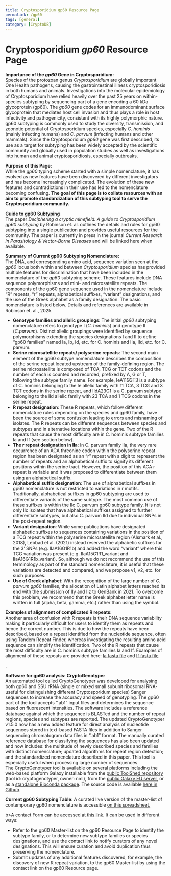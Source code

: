 ```yaml
---
title: Cryptosporidium gp60 Resource Page
permalink: /gp60
tags: [general]
category: [CryptoDB]
---
```

<style>

div.method-details {
  margin: 2em;
}

</style>

<h1>Cryptosporidium <i>gp60</i> Resource Page</h1>

<div class="static-content"> 

<p><b>Importance of the <i>gp60</i> Gene in Cryptosporidium:</b> <br>
Species of the protozoan genus <i>Cryptosporidium</i> are globally important One Health pathogens, causing the gastrointestinal illness cryptosporidiosis in both humans and animals. Investigations into the molecular epidemiology of Cryptosporidium have relied heavily over the past 25 years on within-species subtyping by sequencing part of a gene encoding a 60 kDa glycoprotein (gp60). The <i>gp60</i> gene codes for an immunodominant surface glycoprotein that mediates host cell invasion and thus plays a role in host infectivity and pathogenicity, consistent with its highly polymorphic nature. <br>
gp60 subtyping is commonly used to study the diversity, transmission, and zoonotic potential of Cryptosporidium species, especially <i>C. hominis</i> (mainly infecting humans) and <i>C. parvum</i> (infecting humans and other mammals).  Since the Cryptosporidium <i>gp60</i> gene was first described, its use as a target for subtyping has been widely accepted by the scientific community and globally used in population studies as well as investigations into human and animal cryptosporidiosis, especially outbreaks.</p>

<p><b>Purpose of this Page:</b> <br>
While the <i>gp60</i> typing scheme started with a simple nomenclature, it has evolved as new features have been discovered by different investigators and has become increasingly complicated. The evolution of these new features and contradictions in their use has led to the nomenclature becoming confusing. <b>The goal of this page is to collate resources with an aim to promote standardization of this subtyping tool to serve the Cryptosporidium community.</b></p>

<p><b>Guide to gp60 Subtyping</b> <br>
The paper <i>Deciphering a cryptic minefield: A guide to Cryptosporidium gp60 subtyping</i> by Robinson et. al. outlines the details and rules for gp60 subtyping into a single publication and provides useful resources for the community. The paper is currently in press in the journal <i>Current Research in Parasitology & Vector-Borne Diseases</i> and will be linked here when available.</p>

<p><b>Summary of Current gp60 Subtyping Nomenclature:</b> <br>
The DNA, and corresponding amino acid, sequence variation seen at the <i>gp60</i> locus both within and between <i>Cryptosporidium</i> species has provided multiple features for discrimination that have been included in the nomenclature of the <i>gp60</i> subtyping scheme. These features include DNA sequence polymorphisms and mini- and microsatellite repeats. The components of the gp60 gene sequence used in the nomenclature include “R” repeats, “r” repeats, alphabetical suffixes, “variant” designations, and the use of the Greek alphabet as a family designation. The basic nomenclature is listed below. Details and references are available in Robinson et. al., 2025.
       <ul>
        <li><b>Genotype families and allelic groupings</b>: The initial <i>gp60</i> subtyping nomenclature refers to genotype I (<i>C. hominis</i>) and genotype II (<i>C.parvum</i>). Distinct allelic groupings were identified by sequence polymorphisms extending the species designations I and II to define “gp60 families” named Ia, Ib, Id, etc. for C. hominis and IIa, IId, etc. for C. parvum.</li>
        <li><b>Serine microsatellite repeats/ polyserine repeats</b>: The second main element of the gp60 subtype nomenclature describes the composition of the serine repeat located upstream of the family-defining region. The serine microsatellite is composed of TCA, TCG or TCT codons and the number of each is counted and recorded, prefixed by A, G or T, following the subtype family name. For example, IeA11G3T3 is a subtype of C. hominis belonging to the Ie allelic family with 11 TCA, 3 TCG and 3 TCT codons in the serine repeat, and IIdA23G1 is a C. parvum subtype belonging to the IId allelic family with 23 TCA and 1 TCG codons in the serine repeat.</li>
        <li><b>R repeat designation</b>: These R repeats, which follow different nomenclature rules depending on the species and gp60 family, have been the source of some confusion leading to errors and misnaming of isolates. The R repeats can be different sequences between species and subtypes and in alternative locations within the gene. Two of the R repeats that cause the most difficulty are in C. hominis subtype families Ia and If (see section below).</li>
        <li><b>The r repeat designation in IIa</b>: In C. parvum family IIa, the very rare occurrence of an ACA threonine codon within the polyserine repeat region has been designated as an “r” repeat with a digit to represent the number of repeats and an alphabetical suffix to signify its different positions within the serine tract. However, the position of this ACA r repeat is variable and it was proposed to differentiate between them using an alphabetical suffix.</li>
        <li><b>Alphabetical suffix designation</b>: The use of alphabetical suffixes in gp60 nomenclature is not restricted to variations in r motifs. Traditionally, alphabetical suffixes in gp60 subtyping are used to differentiate variants of the same subtype. The most common use of these suffixes is within the IIc C. parvum gp60 subtype family. It is not only IIc isolates that have alphabetical suffixes assigned to further differentiate subtypes, but also C. parvum IId due to individual SNPs in the post-repeat region.</li>
        <li><b>Variant designation</b>: While some publications have designated alphabetic suffixes to sequences containing variations in the position of a TCG repeat within the polyserine microsatellite region (Alsmark et al., 2018), Lebbad et al. (2021) instead reserved the alphabetic suffixes for the 3’ SNPs (e.g. IIaA16G1R1b) and added the word “variant” where this TCG variation was present (e.g. IIaA15G1R1_variant and IIaA16G1R1b_variant). So, although we do not recommend the use of this terminology as part of the standard nomenclature, it is useful that these variations are detected and compared, and we propose v1, v2, etc. for such purposes.</li>
        <li><b>Use of Greek alphabet</b>: With the recognition of the large number of <i>C. parvum gp60</i> families, the allocation of Latin alphabet letters reached its end with the submission of IIy and IIz to GenBank in 2021. To overcome this problem, we recommend that the Greek alphabet letter name is written in full (alpha, beta, gamma, etc.) rather than using the symbol. </li>
        </ul>
</p>

<p><b>Examples of alignment of complicated R repeats:</b> <br>
Another area of confusion with R repeats is their DNA sequence variability making it particularly difficult for users to identify them as repeats and hence the correct number. This is due to how the repeats have been described, based on a repeat identified from the nucleotide sequence, often using Tandem Repeat Finder, whereas investigating the resulting amino acid sequence can simplify the identification. Two of the R repeats that cause the most difficulty are in C. hominis subtype families Ia and If. Examples of alignment of these repeats are provided here: <a target="_blank" href="{{'/documents/gp60_Ia_R_repeat_alignment.fas' | absolute_url}}">Ia fasta file</a> and <a target="_blank" href="{{'/documents/gp60_If_R_repeat_alignment.fas' | absolute_url}}">If fasta file</a></p>. 

<p><b> Software for gp60 analysis: CryptoGenotyper</b> <br>
An automated tool called CryptoGenotyper was developed for analysing both gp60 and SSU rRNA (single or mixed small subunit ribosomal RNA- useful for distinguishing different Cryptosporidum species) Sanger sequences to increase the accuracy and speed of genotyping. The gp60 part of the tool accepts “.ab1” input files and determines the sequence based on fluorescent intensities. The software includes a reference database against which the sequence is BLASTed and the number of repeat regions, species and subtypes are reported. The updated CryptoGenotyper v1.5.0 now has a new added feature for direct analysis of nucleotide sequences stored in text-based FASTA files in addition to Sanger sequencing chromatogram data files in “.ab1” format. The manually curated reference database for classifying the sequences has also been updated and now includes: the multitude of newly described species and families with distinct nomenclature; updated algorithms for repeat region detection; and the standardized nomenclature described in this paper. This tool is especially useful when processing large number of sequences. <br>
The CryptoGenotyper tool is available on several platforms including the web-based platform Galaxy installable from the <a href="https://toolshed.g2.bx.psu.edu/" target="_blank">public ToolShed repository</a> (tool id: cryptogenotyper, owner: nml), from the <a href="https://usegalaxy.eu/root?tool_id=CryptoGenotyper" target="_blank">public Galaxy EU server</a>, or as a <a href="https://anaconda.org/bioconda/cryptogenotyper" target="_blank">standalone Bioconda package</a>. The source code is available <a href="https://github.com/phac-nml/CryptoGenotyper" target="_blank">here in Github</a>.

<p><b>Current gp60 Subtyping Table</b>: A curated live version of the master-list of contemporary gp60 nomenclature is accessible <a href="https://docs.google.com/spreadsheets/d/1jGudi-s34ShrlJxciSpdPd9MgyAx1aFf/edit?usp=sharing&ouid=110551133009250701521&rtpof=true&sd=true" target="_blank">on this spreadsheet.</a></p>

<p>b>A contact Form can be accessed</b> <a href="https://docs.google.com/forms/d/e/1FAIpQLSeUAcedO-I2b5IXXOW4p_iZGsoNkbROXA11_LHtVAJSZ1PTSQ/viewform?usp=header" target="_blank">at this link</a>. It can be used in different ways: 
<ul>
<li>Refer to the gp60 Master-list on the gp60 Resource Page to identify the subtype family, or to determine new subtype families or species designations, and use the contact link to notify curators of any novel designations. This will ensure curation and avoid duplication thus preserving the nomenclature. </li>
<li>Submit updates of any additional features discovered, for example, the discovery of new R repeat variation, to the gp60 Master-list by using the contact link on the gp60 Resource page. </li></p>

